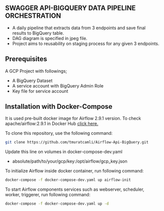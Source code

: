 ## SWAGGER API-BIGQUERY DATA PIPELINE ORCHESTRATION
- A daily pipeline that extracts data from 3 endpoints and save final results to BigQuery table.
- DAG diagram is specified in jpeg file.
- Project aims to reusability on staging process for any given 3 endpoints.


## Prerequisites
A GCP Project with followings; 
- A BigQuery Dataset
- A service account with BigQuery Admin Role
- Key file for service account


## Installation with Docker-Compose 
It is used pre-built docker image for Airflow 2.9.1 version. 
To check apache/airflow:2.9.1 in Docker Hub [click here.](https://hub.docker.com/layers/apache/airflow/2.9.1/images/sha256-4b494609394706cc866431cfed10701c38c383c97e435cb2462a77acc70bb150)

To clone this repository, use the following command:

```bash
git clone https://github.com/tmuratcamli/Airflow-Api-BigQuery.git
````

Update this line on volumes in docker-compose-dev.yaml
- absolute/path/to/your/gcp/key:/opt/airflow/gcp_key.json

To initialize Airflow inside docker container, run following command:

```bash
docker-compose -f docker-compose-dev.yaml up airflow-init

````
To start Airflow components services such as webserver, scheduler, worker, triggerer, run following command: 

```bash
docker-compose -f docker-compose-dev.yaml up -d 
